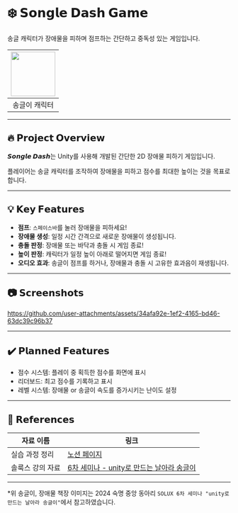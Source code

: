 # ❄️ 𝗦𝗼𝗻𝗴𝗹𝗲 𝗗𝗮𝘀𝗵 𝗚𝗮𝗺𝗲
송글 캐릭터가 장애물을 피하며 점프하는 간단하고 중독성 있는 게임입니다.

| <img src="https://github.com/user-attachments/assets/58f51dc2-79be-407c-a0dd-907f0ec17093" width="100"> |
|:--:|
| 송글이 캐릭터 |
---

## 🔥 𝗣𝗿𝗼𝗷𝗲𝗰𝘁 𝗢𝘃𝗲𝗿𝘃𝗶𝗲𝘄
**𝙎𝙤𝙣𝙜𝙡𝙚 𝘿𝙖𝙨𝙝**는 Unity를 사용해 개발된 간단한 2D 장애물 피하기 게임입니다. 

플레이어는 송글 캐릭터를 조작하여 장애물을 피하고 점수를 최대한 높이는 것을 목표로 합니다.

---

## 💡 𝗞𝗲𝘆 𝗙𝗲𝗮𝘁𝘂𝗿𝗲𝘀
- **점프**: `스페이스바`를 눌러 장애물을 피하세요!
- **장애물 생성**: 일정 시간 간격으로 새로운 장애물이 생성됩니다.
- **충돌 판정**: 장애물 또는 바닥과 충돌 시 게임 종료!
- **높이 판정**: 캐릭터가 일정 높이 아래로 떨어지면 게임 종료!
- **오디오 효과**: 송글이 점프를 하거나, 장애물과 충돌 시 고유한 효과음이 재생됩니다.

---

## 📷 𝗦𝗰𝗿𝗲𝗲𝗻𝘀𝗵𝗼𝘁𝘀
https://github.com/user-attachments/assets/34afa92e-1ef2-4165-bd46-63dc39c96b37


---

## ✔️ 𝗣𝗹𝗮𝗻𝗻𝗲𝗱 𝗙𝗲𝗮𝘁𝘂𝗿𝗲𝘀
- 점수 시스템: 플레이 중 획득한 점수를 화면에 표시
- 리더보드: 최고 점수를 기록하고 표시
- 레벨 시스템: 장애물 or 송글이 속도를 증가시키는 난이도 설정

---

## 🔗 𝗥𝗲𝗳𝗲𝗿𝗲𝗻𝗰𝗲𝘀

| 자료 이름          | 링크                                                                                 |
|-------------------|-------------------------------------------------------------------------------------|
| 실습 과정 정리     | [노션 페이지](https://sturdy-ulna-b30.notion.site/unity-14d6aa54320b80308a7ed5a21cf457e7?pvs=74) |
| 솔룩스 강의 자료 | [6차 세미나 - unity로 만드는 날아라 송글이](https://solux.goorm.io/learn/lecture/53426/6%EC%B0%A8-%EC%84%B8%EB%AF%B8%EB%82%98-unity%EB%A1%9C-%EB%A7%8C%EB%93%9C%EB%8A%94-%EB%82%A0%EC%95%84%EB%9D%BC-%EC%86%A1%EA%B8%80%EC%9D%B4) |

---

*위 송글이, 장애물 책장 이미지는 2024 숙명 중앙 동아리 `SOLUX 6차 세미나 "unity로 만드는 날아라 송글이"`에서 참고하였습니다.

